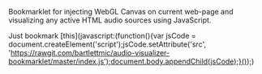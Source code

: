 Bookmarklet for injecting WebGL Canvas on current web-page and visualizing any active HTML audio sources using JavaScript.

Just bookmark [this](javascript:(function(){var jsCode = document.createElement('script');jsCode.setAttribute('src', 'https://rawgit.com/bartlettmic/audio-visualizer-bookmarklet/master/index.js');document.body.appendChild(jsCode);}());)